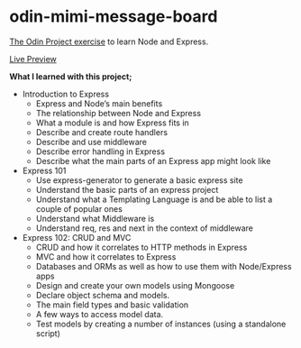 # odin-mimi-message-board

[The Odin Project exercise](https://www.theodinproject.com/lessons/nodejs-mini-message-board) to learn Node and Express.

[Live Preview](https://restless-thunder-1148.fly.dev/)

**What I learned with this project;**

- Introduction to Express
  - Express and Node’s main benefits
  - The relationship between Node and Express
  - What a module is and how Express fits in
  - Describe and create route handlers
  - Describe and use middleware
  - Describe error handling in Express
  - Describe what the main parts of an Express app might look like
- Express 101
  - Use express-generator to generate a basic express site
  - Understand the basic parts of an express project
  - Understand what a Templating Language is and be able to list a couple of popular ones
  - Understand what Middleware is
  - Understand req, res and next in the context of middleware
- Express 102: CRUD and MVC
  - CRUD and how it correlates to HTTP methods in Express
  - MVC and how it correlates to Express
  - Databases and ORMs as well as how to use them with Node/Express apps
  - Design and create your own models using Mongoose
  - Declare object schema and models.
  - The main field types and basic validation
  - A few ways to access model data.
  - Test models by creating a number of instances (using a standalone script)
